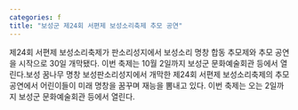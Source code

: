 ```yaml
---
categories: f
title: "보성군 제24회 서편제 보성소리축제 추모 공연"
---
```

제24회 서편제 보성소리축제가 판소리성지에서 보성소리 명창 합동 추모제와 추모 공연을 시작으로 30일 개막됐다. 이번 축제는 10월 2일까지 보성군 문화예술회관 등에서 열린다.보성 꿈나무 명창 보성판소리성지에서 개막한 제24회 서편제 보성소리축제의 추모 공연에서 어린이들이 미래 명창을 꿈꾸며 재능을 뽐내고 있다. 이번 축제는 오는 2일까지 보성군 문화예술회관 등에서 열린다.